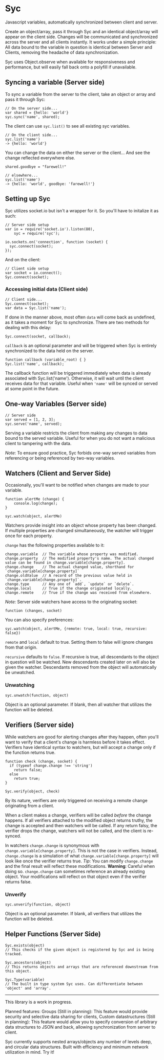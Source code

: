 Syc
===

Javascript variables, automatically synchronized between client and server.

Create an object/array, pass it through Syc and an identical object/array will appear on the client side. Changes will be communicated and synchronized across the server and all clients instantly. It works under a simple principle: All data bound to the variable in question is identical between Server and Clients, removing the headache of data synchronization.

Syc uses Object.observe when available for responsiveness and performance, but will easily fall back onto a polyfill if unavailable.

## Syncing a variable (Server side)

To sync a variable from the server to the client, take an object or array and pass it through Syc:

    // On the server side...
    var shared = {hello: 'world'}
    syc.sync('name', shared);
    
The client can use `syc.list()` to see all existing syc variables.

    // On the client side...
    syc.list('name')
    -> {hello: 'world'}
    
You can change the data on either the server or the client... And see the change reflected everywhere else.    

    shared.goodbye = "farewell!"

    // elsewhere...
    syc.list('name')
    -> {hello: 'world', goodbye: 'farewell!'}

## Setting up Syc

Syc utilizes socket.io but isn't a wrapper for it. So you'll have to initalize it as such:

    // Server side setup
    var io = require('socket.io').listen(80),
        syc = require('syc');

    io.sockets.on('connection', function (socket) {
      syc.connect(socket);
    });

And on the client:

    // Client side setup
    var socket = io.connect();
    Syc.connect(socket);
    
### Accessing initial data (Client side)

    // Client side...
    Syc.connect(socket);
    var data = Syc.list('name');

If done in the manner above, most often `data` will come back as undefined, as it takes a moment for Syc to synchronize. There are two methods for dealing with this delay:

    Syc.connect(socket, callback);

`callback` is an optional parameter and will be triggered when Syc is entirely synchronized to the data held on the server.

    function callback (variable_root) { }
    Syc.list('name', callback);

The callback function will be triggered immediately when data is already associated with Syc.list('name'). Otherwise, it will wait until the client receives data for that variable. Useful when `'name'` will be synced or served at some point in the future.

## One-way Variables (Server side)

    // Server side
    var served = [1, 2, 3];
    syc.serve('name', served);

Serving a variable restricts the client from making any changes to data bound to the served variable. Useful for when you do not want a malicious client to tampering with the data. 

*Note*: To ensure good practice, Syc forbids one-way served variables from referencing or being referenced by two-way variables.

## Watchers (Client and Server Side)

Occasionally, you'll want to be notified when changes are made to your variable.

    function alertMe (change) {
        console.log(change);
    }
    
    syc.watch(object, alertMe)

Watchers provide insight into an object whose property has been changed. If multiple properties are changed simultaneously, the watcher will trigger once for each property. 

`change` has the following properties available to it:

    change.variable  // The variable whose property was modified.
    change.property  // The modified property's name. The actual changed value can be found in change.variable[change.property].
    change.change    // The actual changed value, shorthand for `change.variable[change.property]`
    change.oldValue  // A record of the previous value held in `change.variable[change.property]`.
    change.type      // Any one of `add`, `update` or `delete`.
    change.local     // True if the change originated locally.
    change.remote    // True if the change was received from elsewhere.

*Note:* Server side watchers have access to the originating socket: 

    function (changes, socket)

You can also specify preferences: 
    
    syc.watch(object, alertMe, {remote: true, local: true, recursive: false})

`remote` and `local` default to true. Setting them to false will ignore changes from that origin.

`recursive` defaults to `false`. If recursive is true, all descendants to the object in question will be watched. New descendants created later on will also be given the watcher. Descendants removed from the object will automatically be unwatched.

### Unwatching

    syc.unwatch(function, object)

Object is an optional parameter. If blank, then all watcher that utilizes the function will be deleted.

## Verifiers (Server side)

While watchers are good for alerting changes after they happen, often you'll want to verify that a client's change is harmless before it takes effect. Verifiers have identical syntax to watchers, but will accept a change only if the function returns true.

    function check (change, socket) {
      if (typeof change.change !== 'string') 
        return false;
      else
        return true;
    }
    
    Syc.verify(object, check)

By its nature, verifiers are only triggered on receiving a remote change originating from a client.

When a client makes a change, verifiers will be called *before* the change happens. If all verifiers attached to the modified object returns truthy, the change is accepted and then watchers will be called. If any return falsy, the verifier drops the change, watchers will not be called, and the client is re-synced.

In watchers `change.change` is synonymous with `change.variable[change.property]`. This is not the case in verifiers. Instead, `change.change` is a simulation of what `change.variable[change.property]` will look like once the verifier returns true. *Tip*: You can modify `change.change` and the final result will reflect these modifications. **Warning**: Careful when doing so. `change.change` can sometimes reference an already existing object. Your modifications will reflect on that object even if the verifier returns false.

### Unverify

    syc.unverify(function, object)

Object is an optional parameter. If blank, all verifiers that utilizes the function will be deleted.

## Helper Functions (Server Side)

    Syc.exists(object)
    // This checks if the given object is registered by Syc and is being tracked.
    
    Syc.ancestors(object)
    // This returns objects and arrays that are referenced downstream from this object.
    
    Syc.Type(variable)
    // The built in type system Syc uses. Can differentiate between 'object' and 'array'.
- - - 
This library is a work in progress.

Planned features: Groups (Still in planning): This feature would provide security and selective data sharing for clients, Custom datastructures (Still in planning): This feature would allow you to specify conversion of arbitrary data structures to JSON and back, allowing synchronization from server to client.

Syc currently supports nested arrays/objects any number of levels deep, and circular data structures. Built with efficiency and minimum network utilization in mind. Try it!
